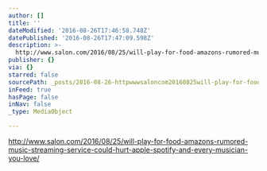 ```yaml
---
author: []
title: ''
dateModified: '2016-08-26T17:46:58.748Z'
datePublished: '2016-08-26T17:47:09.598Z'
description: >-
  http://www.salon.com/2016/08/25/will-play-for-food-amazons-rumored-music-streaming-service-could-hurt-apple-spotify-and-every-musician-you-love/
publisher: {}
via: {}
starred: false
sourcePath: _posts/2016-08-26-httpwwwsaloncom20160825will-play-for-food-amazons-r.md
inFeed: true
hasPage: false
inNav: false
_type: MediaObject

---
```

http://www.salon.com/2016/08/25/will-play-for-food-amazons-rumored-music-streaming-service-could-hurt-apple-spotify-and-every-musician-you-love/